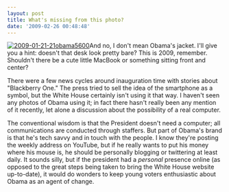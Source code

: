 ```yaml
---
layout: post
title: What's missing from this photo?
date: '2009-02-26 00:48:48'
---
```



[![2009-01-21-21obama5600](http://res.cloudinary.com/meshulam/image/upload/h_303,w_550/v1437619474/2009-01-21-21obama5600_zftwbm.jpg "2009-01-21-21obama5600")](http://res.cloudinary.com/meshulam/image/upload/v1437619474/2009-01-21-21obama5600_zftwbm.jpg)And no, I don't mean Obama's jacket. I'll give you a hint: doesn't that desk look pretty bare? This is 2009, remember. Shouldn't there be a cute little MacBook or something sitting front and center?

There were a few news cycles around inauguration time with stories about "Blackberry One." The press tried to sell the idea of the smartphone as a symbol, but the White House certainly isn't using it that way. I haven't seen any photos of Obama using it; in fact there hasn't really been any mention of it recently, let alone a discussion about the possibility of a real computer.

The conventional wisdom is that the President doesn't need a computer; all communications are conducted through staffers. But part of Obama's brand is that he's tech savvy and in touch with the people. I know they're posting the weekly address on YouTube, but if he really wants to put his money where his mouse is, he should be personally blogging or twittering at least daily. It sounds silly, but if the president had a *personal* presence online (as opposed to the great steps being taken to bring the White House website up-to-date), it would do wonders to keep young voters enthusiastic about Obama as an agent of change.



